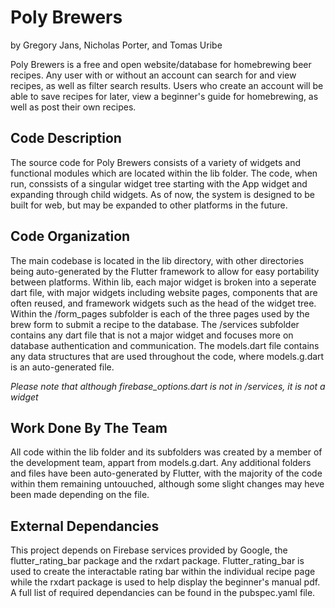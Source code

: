 # Poly Brewers
by Gregory Jans, Nicholas Porter, and Tomas Uribe

Poly Brewers is a free and open website/database for homebrewing beer recipes. Any user with or without an account can search for and view recipes, as well as filter search results. Users who create an account will be able to save recipes for later, view a beginner's guide for homebrewing, as well as post their own recipes.

## Code Description
The source code for Poly Brewers consists of a variety of widgets and functional modules which are located within the lib folder. The code, when run, conssists of a singular widget tree starting with the App widget and expanding through child widgets. As of now, the system is designed to be built for web, but may be expanded to other platforms in the future.

## Code Organization
The main codebase is located in the lib directory, with other directories being auto-generated by the Flutter framework to allow for easy portability between platforms. Within lib, each major widget is broken into a seperate dart file, with major widgets including website pages, components that are often reused, and framework widgets such as the head of the widget tree. Within the /form_pages subfolder is each of the three pages used by the brew form to submit a recipe to the database. The /services subfolder contains any dart file that is not a major widget and focuses more on database authentication and communication. The models.dart file contains any data structures that are used throughout the code, where models.g.dart is an auto-generated file. 

*Please note that although firebase_options.dart is not in /services, it is not a widget*

## Work Done By The Team
All code within the lib folder and its subfolders was created by a member of the development team, appart from models.g.dart. Any additional folders and files have been auto-generated by Flutter, with the majority of the code within them remaining untouuched, although some slight changes may heve been made depending on the file.

## External Dependancies
This project depends on Firebase services provided by Google, the flutter_rating_bar package and the rxdart package. Flutter_rating_bar is used to create the interactable rating bar within the individual recipe page while the rxdart package is used to help display the beginner's manual pdf. A full list of required dependancies can be found in the pubspec.yaml file.
